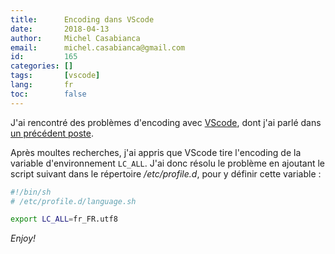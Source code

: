 ```yaml
---
title:      Encoding dans VScode
date:       2018-04-13
author:     Michel Casabianca
email:      michel.casabianca@gmail.com
id:         165
categories: []
tags:       [vscode]
lang:       fr
toc:        false
---
```


J'ai rencontré des problèmes d'encoding avec [VScode](https://code.visualstudio.com/), dont j'ai parlé dans [un précédent poste](http://sweetohm.net/blog/157.html). 

<!--more-->

Après moultes recherches, j'ai appris que VScode tire l'encoding de la variable d'environnement `LC_ALL`. J'ai donc résolu le problème en ajoutant le script suivant dans le répertoire */etc/profile.d*, pour y définir cette variable :

```bash
#!/bin/sh
# /etc/profile.d/language.sh

export LC_ALL=fr_FR.utf8
```

*Enjoy!*
